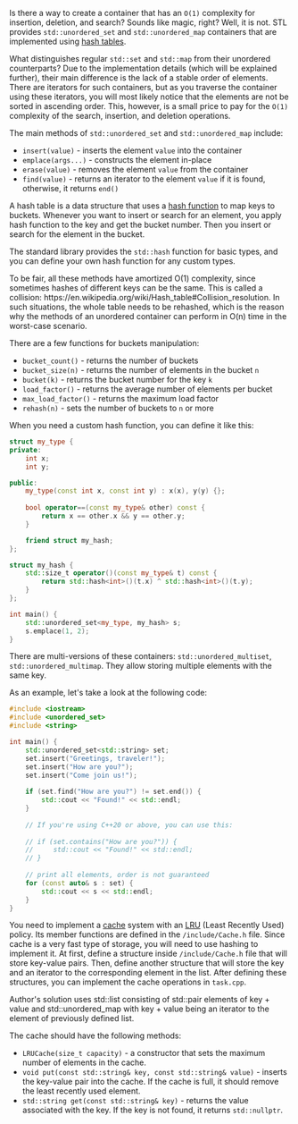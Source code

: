Is there a way to create a container that has an `O(1)` complexity for insertion, deletion, and search? Sounds like magic, right?
Well, it is not. STL provides `std::unordered_set` and `std::unordered_map` containers that are implemented using [hash tables](https://en.wikipedia.org/wiki/Hash_table).

What distinguishes regular `std::set` and `std::map` from their unordered counterparts? Due to the implementation details (which will be explained further), their main difference is the lack of a stable order of elements. There are iterators for such containers, but as you traverse the container using these iterators, you will most likely notice that the elements are not be sorted in ascending order.
This, however, is a small price to pay for the `O(1)` complexity of the search, insertion, and deletion operations. 

The main methods of `std::unordered_set` and `std::unordered_map` include:
* `insert(value)` - inserts the element `value` into the container
* `emplace(args...)` - constructs the element in-place
* `erase(value)` - removes the element `value` from the container
* `find(value)` - returns an iterator to the element `value` if it is found, otherwise, it returns `end()`

A hash table is a data structure that uses a [hash function](https://en.wikipedia.org/wiki/Hash_function) to map keys to buckets. Whenever you want to insert or search for an element, you apply hash function to the key and get the bucket number. Then you insert or search for the element in the bucket. 

The standard library provides the `std::hash` function for basic types, and you can define your own hash function for any custom types.

<div class="hint">
  To be fair, all these methods have amortized O(1) complexity, since sometimes hashes of different keys can be the same. This is called a collision: https://en.wikipedia.org/wiki/Hash_table#Collision_resolution. In such situations, the whole table needs to be rehashed, which is the reason why the methods of an unordered container can perform in O(n) time in the worst-case scenario.
</div>

There are a few functions for buckets manipulation:
* `bucket_count()` - returns the number of buckets
* `bucket_size(n)` - returns the number of elements in the bucket `n`
* `bucket(k)` - returns the bucket number for the key `k`
* `load_factor()` - returns the average number of elements per bucket
* `max_load_factor()` - returns the maximum load factor
* `rehash(n)` - sets the number of buckets to `n` or more

When you need a custom hash function, you can define it like this:
```cpp
struct my_type {
private:
    int x;
    int y;

public:
    my_type(const int x, const int y) : x(x), y(y) {};
    
    bool operator==(const my_type& other) const {
        return x == other.x && y == other.y;
    }

    friend struct my_hash;
};

struct my_hash {
    std::size_t operator()(const my_type& t) const {
        return std::hash<int>()(t.x) ^ std::hash<int>()(t.y);
    }
};

int main() {
    std::unordered_set<my_type, my_hash> s;
    s.emplace(1, 2);
}
```

There are multi-versions of these containers: `std::unordered_multiset`, `std::unordered_multimap`. They allow storing multiple elements with the same key.

As an example, let's take a look at the following code:
```cpp
#include <iostream>
#include <unordered_set>
#include <string>

int main() {
    std::unordered_set<std::string> set;
    set.insert("Greetings, traveler!");
    set.insert("How are you?");
    set.insert("Come join us!");
    
    if (set.find("How are you?") != set.end()) {
        std::cout << "Found!" << std::endl;
    }
    
    // If you're using C++20 or above, you can use this:
    
    // if (set.contains("How are you?")) {
    //     std::cout << "Found!" << std::endl;
    // }
    
    // print all elements, order is not guaranteed
    for (const auto& s : set) {
        std::cout << s << std::endl;
    }
}
```

You need to implement a [cache](https://en.wikipedia.org/wiki/Cache_(computing)) system with an [LRU](https://en.wikipedia.org/wiki/Cache_replacement_policies#Least_recently_used_(LRU)) (Least Recently Used) policy. Its member functions are defined in the `/include/Cache.h` file. Since cache is a very fast type of storage, you will need to use hashing to implement it. At first, define a structure inside `/include/Cache.h` file that will store key-value pairs. Then, define another structure that will store the key and an iterator to the corresponding element in the list. After defining these structures, you can implement the cache operations in `task.cpp`.

<div class="hint">
  Author's solution uses std::list consisting of std::pair elements of key + value and std::unordered_map with key + value being an iterator to the element of previously defined list. 
</div>

The cache should have the following methods:
* `LRUCache(size_t capacity)` - a constructor that sets the maximum number of elements in the cache.
* `void put(const std::string& key, const std::string& value)` - inserts the key-value pair into the cache. If the cache is full, it should remove the least recently used element.
* `std::string get(const std::string& key)` - returns the value associated with the key. If the key is not found, it returns `std::nullptr`.
